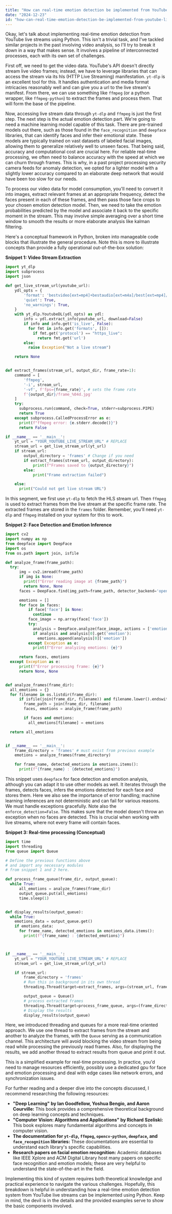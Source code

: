 ```yaml
---
title: "How can real-time emotion detection be implemented from YouTube live streams using Python?"
date: "2024-12-23"
id: "how-can-real-time-emotion-detection-be-implemented-from-youtube-live-streams-using-python"
---
```


Okay, let's talk about implementing real-time emotion detection from YouTube live streams using Python. This isn't a trivial task, and I've tackled similar projects in the past involving video analysis, so I'll try to break it down in a way that makes sense. It involves a pipeline of interconnected processes, each with its own set of challenges.

First off, we need to get the video data. YouTube's API doesn't directly stream live video frames; instead, we have to leverage libraries that can access the stream via its hls (HTTP Live Streaming) manifestation. `yt-dlp` is an excellent tool for this. It handles authentication and media format intricacies reasonably well and can give you a url to the live stream's manifest. From there, we can use something like `ffmpeg` (or a python wrapper, like `ffmpeg-python`) to extract the frames and process them. That will form the base of the pipeline.

Now, accessing live stream data through `yt-dlp` and `ffmpeg` is just the first step. The next step is the actual emotion detection part. We're going to need a machine learning model capable of this task. There are pre-trained models out there, such as those found in the `face_recognition` and `deepface` libraries, that can identify faces and infer their emotional state. These models are typically trained on vast datasets of labeled facial images, allowing them to generalize relatively well to unseen faces. That being said, accuracy and computational cost are crucial here. For reliable real-time processing, we often need to balance accuracy with the speed at which we can churn through frames. This is why, in a past project processing security camera feeds for anomaly detection, we opted for a lighter model with a slightly lower accuracy compared to an elaborate deep network that would have been too slow for our needs.

To process our video data for model consumption, you'll need to convert it into images, extract relevant frames at an appropriate frequency, detect the faces present in each of these frames, and then pass those face crops to your chosen emotion detection model. Then, we need to take the emotion probabilities predicted by the model and associate it back to the specific moment in the stream. This may involve simple averaging over a short time window to smooth the results or more elaborate analysis like kalman filtering.

Here's a conceptual framework in Python, broken into manageable code blocks that illustrate the general procedure. Note this is more to illustrate concepts than provide a fully operational out-of-the-box solution:

**Snippet 1: Video Stream Extraction**

```python
import yt_dlp
import subprocess
import json

def get_live_stream_url(youtube_url):
    ydl_opts = {
        'format': 'bestvideo[ext=mp4]+bestaudio[ext=m4a]/best[ext=mp4]/best',
        'quiet': True,
        'no_warnings': True,
    }
    with yt_dlp.YoutubeDL(ydl_opts) as ydl:
        info = ydl.extract_info(youtube_url, download=False)
        if info and info.get('is_live', False):
          for fmt in info.get('formats', []):
            if fmt.get('protocol') == "https_live":
              return fmt.get('url')
        else:
          raise Exception("Not a live stream")

    return None


def extract_frames(stream_url, output_dir, frame_rate=1):
    command = [
        'ffmpeg',
        '-i', stream_url,
        '-vf', f'fps={frame_rate}', # sets the frame rate
        f'{output_dir}/frame_%04d.jpg'
    ]
    try:
      subprocess.run(command, check=True, stderr=subprocess.PIPE)
      return True
    except subprocess.CalledProcessError as e:
      print(f"ffmpeg error: {e.stderr.decode()}")
      return False

if __name__ == '__main__':
    yt_url = "YOUR_YOUTUBE_LIVE_STREAM_URL" # REPLACE
    stream_url = get_live_stream_url(yt_url)
    if stream_url:
        output_directory = 'frames' # Change if you need
        if extract_frames(stream_url, output_directory):
            print(f"Frames saved to {output_directory}")
        else:
            print("Frame extraction failed")

    else:
      print("Could not get live stream URL")
```
In this segment, we first use `yt-dlp` to fetch the HLS stream url. Then `ffmpeg` is used to extract frames from the live stream at the specific frame rate. The extracted frames are stored in the `frames` folder. Remember, you'll need `yt-dlp` and `ffmpeg` installed on your system for this to work.

**Snippet 2: Face Detection and Emotion Inference**

```python
import cv2
import numpy as np
from deepface import DeepFace
import os
from os.path import join, isfile

def analyze_frame(frame_path):
  try:
      img = cv2.imread(frame_path)
      if img is None:
        print(f"Error reading image at {frame_path}")
        return None, None
      faces = DeepFace.find(img_path=frame_path, detector_backend='opencv', enforce_detection=False)

      emotions = []
      for face in faces:
          if face['face'] is None:
            continue
          face_image = np.array(face['face'])
          try:
            analysis = DeepFace.analyze(face_image, actions = ['emotion'], enforce_detection=False)
            if analysis and analysis[0].get('emotion'):
              emotions.append(analysis[0]['emotion'])
          except Exception as e:
            print(f"Error analyzing emotions: {e}")

      return faces, emotions
  except Exception as e:
      print(f"Error processing frame: {e}")
      return None, None


def analyze_frames(frame_dir):
  all_emotions = {}
  for filename in os.listdir(frame_dir):
      if isfile(join(frame_dir, filename)) and filename.lower().endswith(('.png', '.jpg', '.jpeg')):
        frame_path = join(frame_dir, filename)
        faces, emotions = analyze_frame(frame_path)

        if faces and emotions:
          all_emotions[filename] = emotions

  return all_emotions


if __name__ == '__main__':
    frame_directory = 'frames' # must exist from previous example
    emotions = analyze_frames(frame_directory)

    for frame_name, detected_emotions in emotions.items():
      print(f"{frame_name} : {detected_emotions}")

```

This snippet uses `deepface` for face detection and emotion analysis, although you can adapt it to use other models as well. It iterates through the frames, detects faces, infers the emotions detected for each face and stores them. Here we also see the importance of error handling; machine learning inferences are not deterministic and can fail for various reasons. We must handle exceptions gracefully. Note also the `enforce_detection=False`. This makes sure that the model doesn't throw an exception when no faces are detected. This is crucial when working with live streams, where not every frame will contain faces.

**Snippet 3: Real-time processing (Conceptual)**

```python
import time
import threading
from queue import Queue

# Define the previous functions above
# and import any necessary modules
# from snippet 1 and 2 here.

def process_frame_queue(frame_dir, output_queue):
  while True:
      all_emotions = analyze_frames(frame_dir)
      output_queue.put(all_emotions)
      time.sleep(1)


def display_results(output_queue):
  while True:
    emotions_data = output_queue.get()
    if emotions_data:
      for frame_name, detected_emotions in emotions_data.items():
        print(f"{frame_name} : {detected_emotions}")



if __name__ == '__main__':
    yt_url = "YOUR_YOUTUBE_LIVE_STREAM_URL" # REPLACE
    stream_url = get_live_stream_url(yt_url)

    if stream_url:
        frame_directory = 'frames'
        # Run this in background in its own thread
        threading.Thread(target=extract_frames, args=(stream_url, frame_directory), daemon = True).start()

        output_queue = Queue()
        # process extracted frames
        threading.Thread(target=process_frame_queue, args=(frame_directory, output_queue), daemon=True).start()
        # Display the results
        display_results(output_queue)

```

Here, we introduced threading and queues for a more real-time oriented approach. We use one thread to extract frames from the stream and another to analyze the frames, with the `Queue` serving as a communication channel. This architecture will avoid blocking the video stream from being read while processing the previously read frames. Also, for displaying the results, we add another thread to extract results from queue and print it out.

This is a simplified example for real-time processing. In practice, you'd need to manage resources efficiently, possibly use a dedicated gpu for face and emotion processing and deal with edge cases like network errors, and synchronization issues.

For further reading and a deeper dive into the concepts discussed, I recommend researching the following resources:

*   **"Deep Learning" by Ian Goodfellow, Yoshua Bengio, and Aaron Courville:** This book provides a comprehensive theoretical background on deep learning concepts and techniques.
*   **"Computer Vision: Algorithms and Applications" by Richard Szeliski:** This book explores many fundamental algorithms and concepts in computer vision.
*   **The documentation for `yt-dlp`, `ffmpeg`, `opencv-python`, `deepface`, and `face_recognition` libraries:** These documentations are essential to understand each library's specific capabilities.
*   **Research papers on facial emotion recognition:** Academic databases like IEEE Xplore and ACM Digital Library host many papers on specific face recognition and emotion models; these are very helpful to understand the state-of-the-art in the field.

Implementing this kind of system requires both theoretical knowledge and practical experience to navigate the various challenges. Hopefully, this breakdown is helpful in understanding how a real-time emotion detection system from YouTube live streams can be implemented using Python. Keep in mind, the devil is in the details and the provided examples serve to show the basic components involved.
